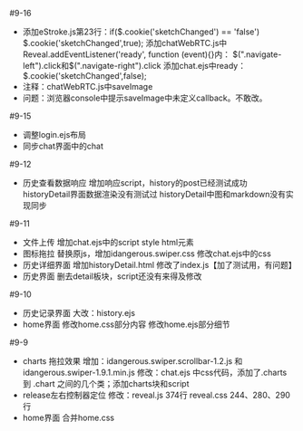 #9-16

* 添加eStroke.js第23行：if($.cookie('sketchChanged') == 'false')
    $.cookie('sketchChanged',true);
  添加chatWebRTC.js中Reveal.addEventListener('ready', function (event){}内：
  $(".navigate-left").click和$(".navigate-right").click
  添加chat.ejs中ready：$.cookie('sketchChanged',false);
* 注释：chatWebRTC.js中saveImage
* 问题：浏览器console中提示saveImage中未定义callback。不敢改。


#9-15

* 调整login.ejs布局
* 同步chat界面中的chat

#9-12

* 历史查看数据响应
  增加响应script，history的post已经测试成功
  historyDetail界面数据渲染没有测试过
  historyDetail中图和markdown没有实现同步

#9-11

* 文件上传
  增加chat.ejs中的script style html元素
* 图标拖拉
  替换原js，增加idangerous.swiper.css
  修改chat.ejs中的css
* 历史详细界面
  增加historyDetail.html
  修改了index.js【加了测试用，有问题】
* 历史界面
  删去detail板块，script还没有来得及修改

#9-10

* 历史记录界面
  大改：history.ejs
* home界面
  修改home.css部分内容
  修改home.ejs部分细节

#9-9

* charts 拖拉效果
  增加：idangerous.swiper.scrollbar-1.2.js 和 idangerous.swiper-1.9.1.min.js
  修改：chat.ejs 中css代码，添加了.charts 到 .chart 之间的几个类；添加charts块和script
* release左右控制器定位
  修改：reveal.js 374行
        reveal.css 244、280、290行
* home界面
  合并home.css
